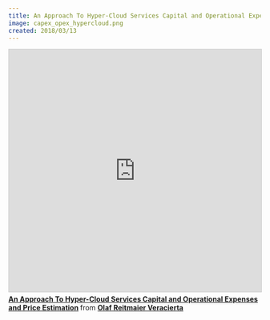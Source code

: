 ```yaml
---
title: An Approach To Hyper-Cloud Services Capital and Operational Expenses and Price Estimation
image: capex_opex_hypercloud.png
created: 2018/03/13
---
```


<div class="text-center">
<iframe src="https://www.slideshare.net/slideshow/embed_code/key/LRbW3JGuZdjkAC" width="595" height="485" frameborder="0" marginwidth="0" marginheight="0" scrolling="no" style="border:1px solid #CCC; border-width:1px; margin-bottom:5px; max-width: 100%;" allowfullscreen> </iframe> <div style="margin-bottom:5px"> <strong> <a href="https://www.slideshare.net/olafrv/an-approach-to-hypercloud-services-capital-and-operational-expenses-and-price-estimation" title="An Approach To Hyper-Cloud Services Capital and Operational Expenses and Price Estimation" target="_blank">An Approach To Hyper-Cloud Services Capital and Operational Expenses and Price Estimation</a> </strong> from <strong><a href="https://www.slideshare.net/olafrv" target="_blank">Olaf Reitmaier Veracierta</a></strong> </div>
</div>
